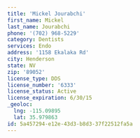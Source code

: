 ```yaml
---
title: 'Mickel Jourabchi'
first_name: Mickel
last_name: Jourabchi
phone: '(702) 968-5229'
category: Dentists
services: Endo
address: '1158 Ekalaka Rd'
city: Henderson
state: NV
zip: '89052'
license_type: DDS
license_number: '6333'
license_status: Active
license_expiration: 6/30/15
_geoloc:
  lng: -115.09895
  lat: 35.979863
id: 5a457294-e12e-43d3-b8d3-37f22512fa5a
---
```

